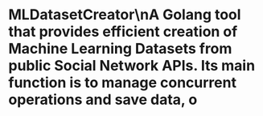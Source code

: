 # MLDatasetCreator\nA Golang tool that provides efficient creation of Machine Learning Datasets from public Social Network APIs. Its main function is to manage concurrent operations and save data, o